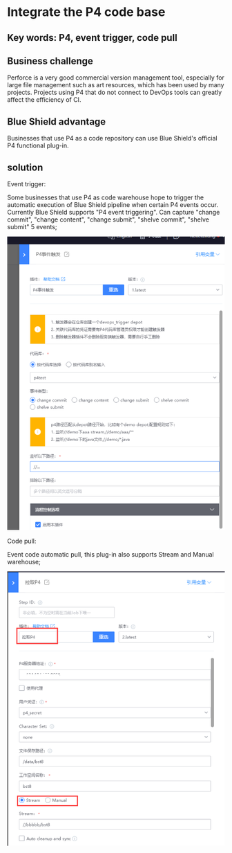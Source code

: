 # Integrate the P4 code base

## Key words: P4, event trigger, code pull

## Business challenge

Perforce is a very good commercial version management tool, especially for large file management such as art resources, which has been used by many projects. Projects using P4 that do not connect to DevOps tools can greatly affect the efficiency of CI.

## Blue Shield advantage

Businesses that use P4 as a code repository can use Blue Shield's official P4 functional plug-in.

## solution

Event trigger:

Some businesses that use P4 as code warehouse hope to trigger the automatic execution of Blue Shield pipeline when certain P4 events occur. Currently Blue Shield supports "P4 event triggering". Can capture "change commit", "change content", "change submit", "shelve commit", "shelve submit" 5 events;

![img](../../.gitbook/assets/scene-p4-code-base-a.png)

Code pull:

Event code automatic pull, this plug-in also supports Stream and Manual warehouse;

![img](../../.gitbook/assets/scene-p4-code-base-b.png)